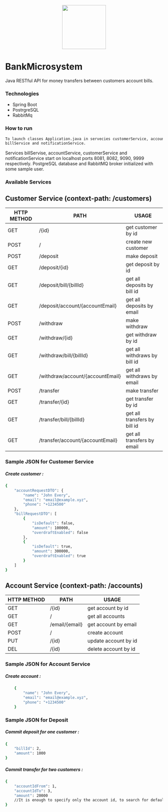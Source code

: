 <p align="center">
  <img src="https://seeklogo.com/images/S/spring-logo-9A2BC78AAF-seeklogo.com.png" width="140">
</p>



# BankMicrosystem

Java RESTful API for money transfers between customers account bills.

### Technologies
- Spring Boot
- PostrgreSQL
- RabbitMq


### How to run
```sh
To launch classes Application.java in servecies customerService, accountService, 
billService and notificationService.
```

Services billServise, accountService, customerService and notificationService   start on localhost ports 8081, 8082, 9090, 9999 respectively. 
PostgreSQL database and RabbitMQ broker initialized with some sample user. 


### Available Services

## Сustomer Service (context-path: /customers)
| HTTP METHOD | PATH | USAGE |
| -----------| ------ | ------ |
| GET | /{id} | get customer by id | 
| POST | / | create new customer |
| POST | /deposit | make deposit |
| GET | /deposit/{id} | get deposit by id |
| GET | /deposit/bill/{billId} | get all deposits by bill id |
| GET | /deposit/account/{accountEmail} | get all deposits by email |
| POST | /withdraw | make withdraw |
| GET | /withdraw/{id} | get withdraw by id |
| GET | /withdraw/bill/{billId} | get all withdraws by bill id |
| GET | /withdraw/account/{accountEmail} | get all withdraws by email |
| POST | /transfer | make transfer |
| GET | /transfer/{id} | get transfer by id |
| GET | /transfer/bill/{billId} | get all transfers by bill id |
| GET | /transfer/account/{accountEmail} | get all transfers by email |

### Sample JSON for Сustomer Service
##### Create customer : 
```sh
{
    "accountRequestDTO": {
        "name": "John Every",
        "email": "email@example.xyz",
        "phone": "+1234500"
    },
    "billRequestDTO": [
        {
            "isDefault": false,
            "amount": 100000,
            "overdraftEnabled": false
        },
        {
            "isDefault": true,
            "amount": 300000,
            "overdraftEnabled": true
        }
    ]
}
```

## Account Service (context-path: /accounts)
| HTTP METHOD | PATH | USAGE |
| -----------| ------ | ------ |
| GET | /{id} | get account by id | 
| GET | / |  get all accounts | 
| GET | /email/{email} |  get account by email| 
| POST | / | create account |
| PUT | /{id} | update account by id | 
| DEL | /{id} | delete account by id | 

### Sample JSON for Account Service
##### Create account : 
```sh
    {
        "name": "John Every",
        "email": "email@example.xyz",
        "phone": "+1234500"
    } 
```

### Sample JSON for Deposit
##### Commit deposit for one customer : 
```sh
{
    "billId": 2,
    "amount": 1000
} 
```

##### Commit transfer for two customers : 
```sh
{
    "accountIdFrom": 1,
    "accountIdTo": 3,
    "amount": 20000
    //It is enough to specify only the account id, to search for default bills for accounts
}
```
